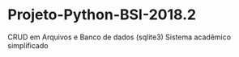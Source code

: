 # Projeto-Python-BSI-2018.2
CRUD em Arquivos e Banco de dados (sqlite3) Sistema acadêmico simplificado
